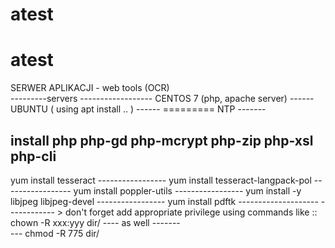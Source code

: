 # atest
# atest

SERWER APLIKACJI - web tools (OCR)	
 ---------servers ------------------
CENTOS 7 (php, apache server)  ------ 
UBUNTU ( using  apt install .. ) ------
========= NTP  -------
  
install php php-gd php-mcrypt  php-zip php-xsl php-cli 
--------------
yum install tesseract   -----------------
yum install tesseract-langpack-pol    -----------------
yum install poppler-utils    -----------------
yum install -y libjpeg libjpeg-devel    -----------------
yum install pdftk    --------------------
------------ > don't forget add appropriate privilege using commands like ::
chown -R xxx:yyy dir/  ---- as well  -------  
--- chmod -R 775 dir/ 
